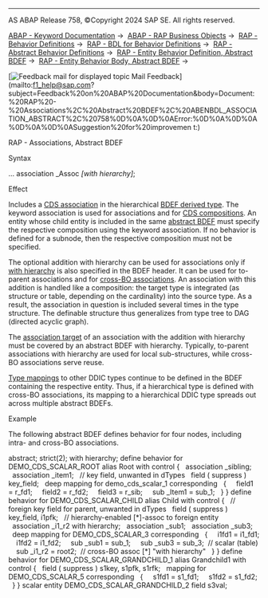   

* * *

AS ABAP Release 758, ©Copyright 2024 SAP SE. All rights reserved.

[ABAP - Keyword Documentation](javascript:call_link\('abenabap.htm'\)) →  [ABAP - RAP Business Objects](javascript:call_link\('abenabap_rap.htm'\)) →  [RAP - Behavior Definitions](javascript:call_link\('abencds_bdef.htm'\)) →  [RAP - BDL for Behavior Definitions](javascript:call_link\('abenbdl.htm'\)) →  [RAP - Abstract Behavior Definitions](javascript:call_link\('abenbdl_abstract.htm'\)) →  [RAP - Entity Behavior Definition, Abstract BDEF](javascript:call_link\('abenbdl_define_beh_abstract.htm'\)) →  [RAP - Entity Behavior Body, Abstract BDEF](javascript:call_link\('abenbdl_body_abstract.htm'\)) → 

 [![](Mail.gif?object=Mail.gif "Feedback mail for displayed topic") Mail Feedback](mailto:f1_help@sap.com?subject=Feedback%20on%20ABAP%20Documentation&body=Document:%20RAP%20-%20Associations%2C%20Abstract%20BDEF%2C%20ABENBDL_ASSOCIATION_ABSTRACT%2C%20758%0D%0A%0D%0AError:%0D%0A%0D%0A%0D%0A%0D%0ASuggestion%20for%20improvemen
t:)

RAP - Associations, Abstract BDEF

Syntax

... association \_Assoc *\[*with hierarchy*\]*;

Effect

Includes a [CDS association](javascript:call_link\('abencds_association_glosry.htm'\) "Glossary Entry") in the hierarchical [BDEF derived type](javascript:call_link\('abenrap_derived_type_glosry.htm'\) "Glossary Entry"). The keyword association is used for associations and for [CDS compositions](javascript:call_link\('abencds_composition_glosry.htm'\) "Glossary Entry"). An entity whose child entity is included in the same [abstract BDEF](javascript:call_link\('abencds_abstract_bdef_glosry.htm'\) "Glossary Entry") must specify the respective composition using the keyword association. If no behavior is defined for a subnode, then the respective composition must not be specified.

The optional addition with hierarchy can be used for associations only if [with hierarchy](javascript:call_link\('abenbdl_bdef_abstract_header.htm'\)) is also specified in the BDEF header. It can be used for to-parent associations and for [cross-BO associations](javascript:call_link\('abencds_cross_bo_assoc_glosry.htm'\) "Glossary Entry"). An association with this addition is handled like a composition: the target type is integrated (as structure or table, depending on the cardinality) into the source type. As a result, the association in question is included several times in the type structure. The definable structure thus generalizes from type tree to DAG (directed acyclic graph).

The [association target](javascript:call_link\('abenassociation_target_glosry.htm'\) "Glossary Entry") of an association with the addition with hierarchy must be covered by an abstract BDEF with hierarchy. Typically, to-parent associations with hierarchy are used for local sub-structures, while cross-BO associations serve reuse.

[Type mappings](javascript:call_link\('abenbdl_type_mapping_abstract.htm'\)) to other DDIC types continue to be defined in the BDEF containing the respective entity. Thus, if a hierarchical type is defined with cross-BO associations, its mapping to a hierarchical DDIC type spreads out across multiple abstract BDEFs.

Example

The following abstract BDEF defines behavior for four nodes, including intra- and cross-BO associations.

abstract;
strict(2);
with hierarchy;
define behavior for DEMO\_CDS\_SCALAR\_ROOT alias Root
with control
{
  association \_sibling;
  association \_item1;
  // key field, unwanted in dTypes
  field ( suppress ) key\_field;
  deep mapping for demo\_cds\_scalar\_1 corresponding
  {
    field1 = r\_fd1;
    field2 = r\_fd2;
    field3 = r\_sib;
    sub \_Item1 = sub\_1;
  }
}
define behavior for DEMO\_CDS\_SCALAR\_CHILD alias Child
with control
{
  // foreign key field for parent, unwanted in dTypes
  field ( suppress ) key\_field, i1pfk;
  // hierarchy-enabled \[\*\]-assoc to foreign entity
  association \_i1\_r2 with hierarchy;
  association \_sub1;
  association \_sub3;
  deep mapping for DEMO\_CDS\_SCALAR\_3 corresponding
  {
    i1fd1 = i1\_fd1;
    i1fd2 = i1\_fd2;
    sub \_sub1 = sub\_1;
    sub \_sub3 = sub\_3;  // scalar (table)
    sub \_i1\_r2 = root2;  // cross-BO assoc \[\*\] "with hierarchy"
  }
}
define behavior for DEMO\_CDS\_SCALAR\_GRANDCHILD\_1 alias Grandchild1
with control
{
  field ( suppress ) s1key, s1pfk, s1rfk;
  mapping for DEMO\_CDS\_SCALAR\_5 corresponding
  {
    s1fd1 = s1\_fd1;
    s1fd2 = s1\_fd2;
  }
}
scalar entity DEMO\_CDS\_SCALAR\_GRANDCHILD\_2 field s3val;